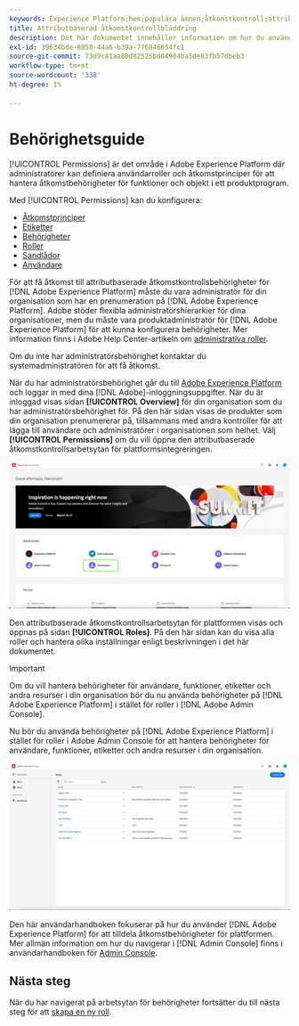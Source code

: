 ```yaml
---
keywords: Experience Platform;hem;populära ämnen;åtkomstkontroll;attributbaserad åtkomstkontroll;ABAC
title: Attributbaserad åtkomstkontrollbläddring
description: Det här dokumentet innehåller information om hur du använder gränssnittet Behörigheter i Adobe Experience Platform
exl-id: 39634bde-8858-44a6-b39a-776846654fc1
source-git-commit: 73d9c81aa80d82525bd04904ba5de83fb57dbeb3
workflow-type: tm+mt
source-wordcount: '338'
ht-degree: 1%

---
```


# Behörighetsguide

[!UICONTROL Permissions] är det område i Adobe Experience Platform där administratörer kan definiera användarroller och åtkomstprinciper för att hantera åtkomstbehörigheter för funktioner och objekt i ett produktprogram.

Med [!UICONTROL Permissions] kan du konfigurera:

* [Åtkomstprinciper](./policies.md)
* [Etiketter](./labels.md)
* [Behörigheter](./permissions.md)
* [Roller](./roles.md)
* [Sandlådor](./sandboxes.md)
* [Användare](./users.md)

För att få åtkomst till attributbaserade åtkomstkontrollsbehörigheter för [!DNL Adobe Experience Platform] måste du vara administratör för din organisation som har en prenumeration på [!DNL Adobe Experience Platform]. Adobe stöder flexibla administratörshierarkier för dina organisationer, men du måste vara produktadministratör för [!DNL Adobe Experience Platform] för att kunna konfigurera behörigheter. Mer information finns i Adobe Help Center-artikeln om [administrativa roller](https://helpx.adobe.com/enterprise/using/admin-roles.html).

Om du inte har administratörsbehörighet kontaktar du systemadministratören för att få åtkomst.

När du har administratörsbehörighet går du till [Adobe Experience Platform](https://experience.adobe.com/) och loggar in med dina [!DNL Adobe]-inloggningsuppgifter. När du är inloggad visas sidan **[!UICONTROL Overview]** för din organisation som du har administratörsbehörighet för. På den här sidan visas de produkter som din organisation prenumererar på, tillsammans med andra kontroller för att lägga till användare och administratörer i organisationen som helhet. Välj **[!UICONTROL Permissions]** om du vill öppna den attributbaserade åtkomstkontrollsarbetsytan för plattformsintegreringen.

![flac-select-product](../../images/flac-ui/flac-select-product.png)

Den attributbaserade åtkomstkontrollsarbetsytan för plattformen visas och öppnas på sidan **[!UICONTROL Roles]**. På den här sidan kan du visa alla roller och hantera olika inställningar enligt beskrivningen i det här dokumentet.

>[!IMPORTANT]
>
>Om du vill hantera behörigheter för användare, funktioner, etiketter och andra resurser i din organisation bör du nu använda behörigheter på [!DNL Adobe Experience Platform] i stället för roller i [!DNL Adobe Admin Console].

Nu bör du använda behörigheter på [!DNL Adobe Experience Platform] i stället för roller i Adobe Admin Console för att hantera behörigheter för användare, funktioner, etiketter och andra resurser i din organisation.

![flac-select-roles](../../images/flac-ui/flac-select-roles.png)

Den här användarhandboken fokuserar på hur du använder [!DNL Adobe Experience Platform] för att tilldela åtkomstbehörigheter för plattformen. Mer allmän information om hur du navigerar i [!DNL Admin Console] finns i användarhandboken för [Admin Console](https://helpx.adobe.com/se/enterprise/using/admin-console.html).

## Nästa steg

När du har navigerat på arbetsytan för behörigheter fortsätter du till nästa steg för att [skapa en ny roll](roles.md).
